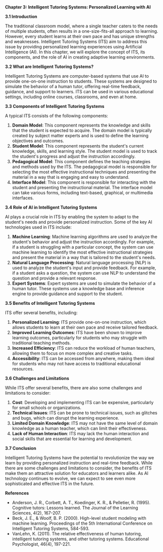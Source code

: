 **Chapter 3: Intelligent Tutoring Systems: Personalized Learning with AI**

**3.1 Introduction**

The traditional classroom model, where a single teacher caters to the needs of multiple students, often results in a one-size-fits-all approach to learning. However, every student learns at their own pace and has unique strengths and weaknesses. Intelligent Tutoring Systems (ITS) aim to address this issue by providing personalized learning experiences using Artificial Intelligence (AI). In this chapter, we will explore the concept of ITS, its components, and the role of AI in creating adaptive learning environments.

**3.2 What are Intelligent Tutoring Systems?**

Intelligent Tutoring Systems are computer-based systems that use AI to provide one-on-one instruction to students. These systems are designed to simulate the behavior of a human tutor, offering real-time feedback, guidance, and support to learners. ITS can be used in various educational settings, including online courses, classrooms, and even at home.

**3.3 Components of Intelligent Tutoring Systems**

A typical ITS consists of the following components:

1. **Domain Model**: This component represents the knowledge and skills that the student is expected to acquire. The domain model is typically created by subject matter experts and is used to define the learning objectives and outcomes.
2. **Student Model**: This component represents the student's current knowledge, skills, and learning style. The student model is used to track the student's progress and adjust the instruction accordingly.
3. **Pedagogical Model**: This component defines the teaching strategies and methods used by the ITS. The pedagogical model is responsible for selecting the most effective instructional techniques and presenting the material in a way that is engaging and easy to understand.
4. **Interface Model**: This component is responsible for interacting with the student and presenting the instructional material. The interface model can take various forms, including text-based, graphical, or multimedia interfaces.

**3.4 Role of AI in Intelligent Tutoring Systems**

AI plays a crucial role in ITS by enabling the system to adapt to the student's needs and provide personalized instruction. Some of the key AI technologies used in ITS include:

1. **Machine Learning**: Machine learning algorithms are used to analyze the student's behavior and adjust the instruction accordingly. For example, if a student is struggling with a particular concept, the system can use machine learning to identify the most effective instructional strategies and present the material in a way that is tailored to the student's needs.
2. **Natural Language Processing**: Natural language processing (NLP) is used to analyze the student's input and provide feedback. For example, if a student asks a question, the system can use NLP to understand the question and provide a relevant response.
3. **Expert Systems**: Expert systems are used to simulate the behavior of a human tutor. These systems use a knowledge base and inference engine to provide guidance and support to the student.

**3.5 Benefits of Intelligent Tutoring Systems**

ITS offer several benefits, including:

1. **Personalized Learning**: ITS provide one-on-one instruction, which allows students to learn at their own pace and receive tailored feedback.
2. **Improved Learning Outcomes**: ITS have been shown to improve learning outcomes, particularly for students who may struggle with traditional teaching methods.
3. **Increased Efficiency**: ITS can reduce the workload of human teachers, allowing them to focus on more complex and creative tasks.
4. **Accessibility**: ITS can be accessed from anywhere, making them ideal for students who may not have access to traditional educational resources.

**3.6 Challenges and Limitations**

While ITS offer several benefits, there are also some challenges and limitations to consider:

1. **Cost**: Developing and implementing ITS can be expensive, particularly for small schools or organizations.
2. **Technical Issues**: ITS can be prone to technical issues, such as glitches and bugs, which can disrupt the learning experience.
3. **Limited Domain Knowledge**: ITS may not have the same level of domain knowledge as a human teacher, which can limit their effectiveness.
4. **Lack of Human Interaction**: ITS may lack the human interaction and social skills that are essential for learning and development.

**3.7 Conclusion**

Intelligent Tutoring Systems have the potential to revolutionize the way we learn by providing personalized instruction and real-time feedback. While there are some challenges and limitations to consider, the benefits of ITS make them an attractive solution for educators and learners alike. As AI technology continues to evolve, we can expect to see even more sophisticated and effective ITS in the future.

**References**

* Anderson, J. R., Corbett, A. T., Koedinger, K. R., & Pelletier, R. (1995). Cognitive tutors: Lessons learned. The Journal of the Learning Sciences, 4(2), 167-207.
* Beck, J. E., & Woolf, B. P. (2000). High-level student modeling with machine learning. Proceedings of the 5th International Conference on Intelligent Tutoring Systems, 584-593.
* VanLehn, K. (2011). The relative effectiveness of human tutoring, intelligent tutoring systems, and other tutoring systems. Educational Psychologist, 46(4), 197-221.